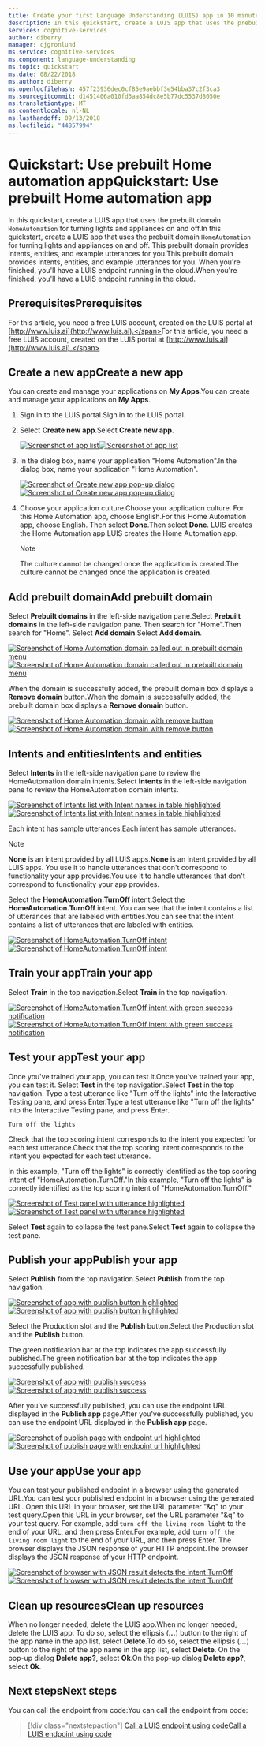 ```yaml
---
title: Create your first Language Understanding (LUIS) app in 10 minutes - Cognitive Services LUIS | Microsoft Docs
description: In this quickstart, create a LUIS app that uses the prebuilt domain `HomeAutomation` for turning lights and appliances on and off. This prebuilt domain provides intents, entities, and example utterances for you. When you're finished, you'll have a LUIS endpoint running in the cloud.
services: cognitive-services
author: diberry
manager: cjgronlund
ms.service: cognitive-services
ms.component: language-understanding
ms.topic: quickstart
ms.date: 08/22/2018
ms.author: diberry
ms.openlocfilehash: 457f23936dec0cf85e9aebbf3e54bba37c2f3ca3
ms.sourcegitcommit: d1451406a010fd3aa854dc8e5b77dc5537d8050e
ms.translationtype: MT
ms.contentlocale: nl-NL
ms.lasthandoff: 09/13/2018
ms.locfileid: "44857994"
---
```

# <a name="quickstart-use-prebuilt-home-automation-app"></a><span data-ttu-id="974ac-105">Quickstart: Use prebuilt Home automation app</span><span class="sxs-lookup"><span data-stu-id="974ac-105">Quickstart: Use prebuilt Home automation app</span></span>

<span data-ttu-id="974ac-106">In this quickstart, create a LUIS app that uses the prebuilt domain `HomeAutomation` for turning lights and appliances on and off.</span><span class="sxs-lookup"><span data-stu-id="974ac-106">In this quickstart, create a LUIS app that uses the prebuilt domain `HomeAutomation` for turning lights and appliances on and off.</span></span> <span data-ttu-id="974ac-107">This prebuilt domain provides intents, entities, and example utterances for you.</span><span class="sxs-lookup"><span data-stu-id="974ac-107">This prebuilt domain provides intents, entities, and example utterances for you.</span></span> <span data-ttu-id="974ac-108">When you're finished, you'll have a LUIS endpoint running in the cloud.</span><span class="sxs-lookup"><span data-stu-id="974ac-108">When you're finished, you'll have a LUIS endpoint running in the cloud.</span></span>

## <a name="prerequisites"></a><span data-ttu-id="974ac-109">Prerequisites</span><span class="sxs-lookup"><span data-stu-id="974ac-109">Prerequisites</span></span>

<span data-ttu-id="974ac-110">For this article, you need a free LUIS account, created on the LUIS portal at [http://www.luis.ai](http://www.luis.ai).</span><span class="sxs-lookup"><span data-stu-id="974ac-110">For this article, you need a free LUIS account, created on the LUIS portal at [http://www.luis.ai](http://www.luis.ai).</span></span> 

## <a name="create-a-new-app"></a><span data-ttu-id="974ac-111">Create a new app</span><span class="sxs-lookup"><span data-stu-id="974ac-111">Create a new app</span></span>
<span data-ttu-id="974ac-112">You can create and manage your applications on **My Apps**.</span><span class="sxs-lookup"><span data-stu-id="974ac-112">You can create and manage your applications on **My Apps**.</span></span> 

1. <span data-ttu-id="974ac-113">Sign in to the LUIS portal.</span><span class="sxs-lookup"><span data-stu-id="974ac-113">Sign in to the LUIS portal.</span></span>

2. <span data-ttu-id="974ac-114">Select **Create new app**.</span><span class="sxs-lookup"><span data-stu-id="974ac-114">Select **Create new app**.</span></span>

    <span data-ttu-id="974ac-115">[![](media/luis-quickstart-new-app/app-list.png "Screenshot of app list")](media/luis-quickstart-new-app/app-list.png)</span><span class="sxs-lookup"><span data-stu-id="974ac-115">[![](media/luis-quickstart-new-app/app-list.png "Screenshot of app list")](media/luis-quickstart-new-app/app-list.png)</span></span>

3. <span data-ttu-id="974ac-116">In the dialog box, name your application "Home Automation".</span><span class="sxs-lookup"><span data-stu-id="974ac-116">In the dialog box, name your application "Home Automation".</span></span>

    <span data-ttu-id="974ac-117">[![](media/luis-quickstart-new-app/create-new-app-dialog.png "Screenshot of Create new app pop-up dialog")](media/luis-quickstart-new-app/create-new-app-dialog.png)</span><span class="sxs-lookup"><span data-stu-id="974ac-117">[![](media/luis-quickstart-new-app/create-new-app-dialog.png "Screenshot of Create new app pop-up dialog")](media/luis-quickstart-new-app/create-new-app-dialog.png)</span></span>

4. <span data-ttu-id="974ac-118">Choose your application culture.</span><span class="sxs-lookup"><span data-stu-id="974ac-118">Choose your application culture.</span></span> <span data-ttu-id="974ac-119">For this Home Automation app, choose English.</span><span class="sxs-lookup"><span data-stu-id="974ac-119">For this Home Automation app, choose English.</span></span> <span data-ttu-id="974ac-120">Then select **Done**.</span><span class="sxs-lookup"><span data-stu-id="974ac-120">Then select **Done**.</span></span> <span data-ttu-id="974ac-121">LUIS creates the Home Automation app.</span><span class="sxs-lookup"><span data-stu-id="974ac-121">LUIS creates the Home Automation app.</span></span> 

    >[!NOTE]
    ><span data-ttu-id="974ac-122">The culture cannot be changed once the application is created.</span><span class="sxs-lookup"><span data-stu-id="974ac-122">The culture cannot be changed once the application is created.</span></span> 

## <a name="add-prebuilt-domain"></a><span data-ttu-id="974ac-123">Add prebuilt domain</span><span class="sxs-lookup"><span data-stu-id="974ac-123">Add prebuilt domain</span></span>

<span data-ttu-id="974ac-124">Select **Prebuilt domains** in the left-side navigation pane.</span><span class="sxs-lookup"><span data-stu-id="974ac-124">Select **Prebuilt domains** in the left-side navigation pane.</span></span> <span data-ttu-id="974ac-125">Then search for "Home".</span><span class="sxs-lookup"><span data-stu-id="974ac-125">Then search for "Home".</span></span> <span data-ttu-id="974ac-126">Select **Add domain**.</span><span class="sxs-lookup"><span data-stu-id="974ac-126">Select **Add domain**.</span></span>

<span data-ttu-id="974ac-127">[![](media/luis-quickstart-new-app/home-automation.png "Screenshot of Home Automation domain called out in prebuilt domain menu")](media/luis-quickstart-new-app/home-automation.png)</span><span class="sxs-lookup"><span data-stu-id="974ac-127">[![](media/luis-quickstart-new-app/home-automation.png "Screenshot of Home Automation domain called out in prebuilt domain menu")](media/luis-quickstart-new-app/home-automation.png)</span></span>

<span data-ttu-id="974ac-128">When the domain is successfully added, the prebuilt domain box displays a **Remove domain** button.</span><span class="sxs-lookup"><span data-stu-id="974ac-128">When the domain is successfully added, the prebuilt domain box displays a **Remove domain** button.</span></span>

<span data-ttu-id="974ac-129">[![](media/luis-quickstart-new-app/remove-domain.png "Screenshot of Home Automation domain with remove button")](media/luis-quickstart-new-app/remove-domain.png)</span><span class="sxs-lookup"><span data-stu-id="974ac-129">[![](media/luis-quickstart-new-app/remove-domain.png "Screenshot of Home Automation domain with remove button")](media/luis-quickstart-new-app/remove-domain.png)</span></span>

## <a name="intents-and-entities"></a><span data-ttu-id="974ac-130">Intents and entities</span><span class="sxs-lookup"><span data-stu-id="974ac-130">Intents and entities</span></span>

<span data-ttu-id="974ac-131">Select **Intents** in the left-side navigation pane to review the HomeAutomation domain intents.</span><span class="sxs-lookup"><span data-stu-id="974ac-131">Select **Intents** in the left-side navigation pane to review the HomeAutomation domain intents.</span></span> 

<span data-ttu-id="974ac-132">[![](media/luis-quickstart-new-app/home-automation-intents.png "Screenshot of Intents list with Intent names in table highlighted")](media/luis-quickstart-new-app/home-automation-intents.png)</span><span class="sxs-lookup"><span data-stu-id="974ac-132">[![](media/luis-quickstart-new-app/home-automation-intents.png "Screenshot of Intents list with Intent names in table highlighted")](media/luis-quickstart-new-app/home-automation-intents.png)</span></span>

<span data-ttu-id="974ac-133">Each intent has sample utterances.</span><span class="sxs-lookup"><span data-stu-id="974ac-133">Each intent has sample utterances.</span></span>

> [!NOTE]
> <span data-ttu-id="974ac-134">**None** is an intent provided by all LUIS apps.</span><span class="sxs-lookup"><span data-stu-id="974ac-134">**None** is an intent provided by all LUIS apps.</span></span> <span data-ttu-id="974ac-135">You use it to handle utterances that don't correspond to functionality your app provides.</span><span class="sxs-lookup"><span data-stu-id="974ac-135">You use it to handle utterances that don't correspond to functionality your app provides.</span></span> 

<span data-ttu-id="974ac-136">Select the **HomeAutomation.TurnOff** intent.</span><span class="sxs-lookup"><span data-stu-id="974ac-136">Select the **HomeAutomation.TurnOff** intent.</span></span> <span data-ttu-id="974ac-137">You can see that the intent contains a list of utterances that are labeled with entities.</span><span class="sxs-lookup"><span data-stu-id="974ac-137">You can see that the intent contains a list of utterances that are labeled with entities.</span></span>

<span data-ttu-id="974ac-138">[![](media/luis-quickstart-new-app/home-automation-turnon.png "Screenshot of HomeAutomation.TurnOff intent")](media/luis-quickstart-new-app/home-automation-turnon.png)</span><span class="sxs-lookup"><span data-stu-id="974ac-138">[![](media/luis-quickstart-new-app/home-automation-turnon.png "Screenshot of HomeAutomation.TurnOff intent")](media/luis-quickstart-new-app/home-automation-turnon.png)</span></span>

## <a name="train-your-app"></a><span data-ttu-id="974ac-139">Train your app</span><span class="sxs-lookup"><span data-stu-id="974ac-139">Train your app</span></span>

<span data-ttu-id="974ac-140">Select **Train** in the top navigation.</span><span class="sxs-lookup"><span data-stu-id="974ac-140">Select **Train** in the top navigation.</span></span>

<span data-ttu-id="974ac-141">[![](media/luis-quickstart-new-app/trained.png "Screenshot of HomeAutomation.TurnOff intent with green success notification")](media/luis-quickstart-new-app/trained.png)</span><span class="sxs-lookup"><span data-stu-id="974ac-141">[![](media/luis-quickstart-new-app/trained.png "Screenshot of HomeAutomation.TurnOff intent with green success notification")](media/luis-quickstart-new-app/trained.png)</span></span>

## <a name="test-your-app"></a><span data-ttu-id="974ac-142">Test your app</span><span class="sxs-lookup"><span data-stu-id="974ac-142">Test your app</span></span>
<span data-ttu-id="974ac-143">Once you've trained your app, you can test it.</span><span class="sxs-lookup"><span data-stu-id="974ac-143">Once you've trained your app, you can test it.</span></span> <span data-ttu-id="974ac-144">Select **Test** in the top navigation.</span><span class="sxs-lookup"><span data-stu-id="974ac-144">Select **Test** in the top navigation.</span></span> <span data-ttu-id="974ac-145">Type a test utterance like "Turn off the lights" into the Interactive Testing pane, and press Enter.</span><span class="sxs-lookup"><span data-stu-id="974ac-145">Type a test utterance like "Turn off the lights" into the Interactive Testing pane, and press Enter.</span></span> 

```
Turn off the lights
```

<span data-ttu-id="974ac-146">Check that the top scoring intent corresponds to the intent you expected for each test utterance.</span><span class="sxs-lookup"><span data-stu-id="974ac-146">Check that the top scoring intent corresponds to the intent you expected for each test utterance.</span></span>

<span data-ttu-id="974ac-147">In this example, "Turn off the lights" is correctly identified as the top scoring intent of "HomeAutomation.TurnOff."</span><span class="sxs-lookup"><span data-stu-id="974ac-147">In this example, "Turn off the lights" is correctly identified as the top scoring intent of "HomeAutomation.TurnOff."</span></span>

<span data-ttu-id="974ac-148">[![](media/luis-quickstart-new-app/test.png "Screenshot of Test panel with utterance highlighted")](media/luis-quickstart-new-app/test.png)</span><span class="sxs-lookup"><span data-stu-id="974ac-148">[![](media/luis-quickstart-new-app/test.png "Screenshot of Test panel with utterance highlighted")](media/luis-quickstart-new-app/test.png)</span></span>


<span data-ttu-id="974ac-149">Select **Test** again to collapse the test pane.</span><span class="sxs-lookup"><span data-stu-id="974ac-149">Select **Test** again to collapse the test pane.</span></span> 

## <a name="publish-your-app"></a><span data-ttu-id="974ac-150">Publish your app</span><span class="sxs-lookup"><span data-stu-id="974ac-150">Publish your app</span></span>
<span data-ttu-id="974ac-151">Select **Publish** from the top navigation.</span><span class="sxs-lookup"><span data-stu-id="974ac-151">Select **Publish** from the top navigation.</span></span> 

<span data-ttu-id="974ac-152">[![](media/luis-quickstart-new-app/publish.png "Screenshot of app with publish button highlighted")](media/luis-quickstart-new-app/publish.png)</span><span class="sxs-lookup"><span data-stu-id="974ac-152">[![](media/luis-quickstart-new-app/publish.png "Screenshot of app with publish button highlighted")](media/luis-quickstart-new-app/publish.png)</span></span>

<span data-ttu-id="974ac-153">Select the Production slot and the **Publish** button.</span><span class="sxs-lookup"><span data-stu-id="974ac-153">Select the Production slot and the **Publish** button.</span></span>

<span data-ttu-id="974ac-154">The green notification bar at the top indicates the app successfully published.</span><span class="sxs-lookup"><span data-stu-id="974ac-154">The green notification bar at the top indicates the app successfully published.</span></span>

<span data-ttu-id="974ac-155">[![](media/luis-quickstart-new-app/published.png "Screenshot of app with publish success")](media/luis-quickstart-new-app/published.png)</span><span class="sxs-lookup"><span data-stu-id="974ac-155">[![](media/luis-quickstart-new-app/published.png "Screenshot of app with publish success")](media/luis-quickstart-new-app/published.png)</span></span>

<span data-ttu-id="974ac-156">After you've successfully published, you can use the endpoint URL displayed in the **Publish app** page.</span><span class="sxs-lookup"><span data-stu-id="974ac-156">After you've successfully published, you can use the endpoint URL displayed in the **Publish app** page.</span></span>

<span data-ttu-id="974ac-157">[![](media/luis-quickstart-new-app/endpoint.png "Screenshot of publish page with endpoint url highlighted")](media/luis-quickstart-new-app/endpoint.png)</span><span class="sxs-lookup"><span data-stu-id="974ac-157">[![](media/luis-quickstart-new-app/endpoint.png "Screenshot of publish page with endpoint url highlighted")](media/luis-quickstart-new-app/endpoint.png)</span></span>

## <a name="use-your-app"></a><span data-ttu-id="974ac-158">Use your app</span><span class="sxs-lookup"><span data-stu-id="974ac-158">Use your app</span></span>
<span data-ttu-id="974ac-159">You can test your published endpoint in a browser using the generated URL.</span><span class="sxs-lookup"><span data-stu-id="974ac-159">You can test your published endpoint in a browser using the generated URL.</span></span> <span data-ttu-id="974ac-160">Open this URL in your browser, set the URL parameter "&q" to your test query.</span><span class="sxs-lookup"><span data-stu-id="974ac-160">Open this URL in your browser, set the URL parameter "&q" to your test query.</span></span> <span data-ttu-id="974ac-161">For example, add `turn off the living room light` to the end of your URL, and then press Enter.</span><span class="sxs-lookup"><span data-stu-id="974ac-161">For example, add `turn off the living room light` to the end of your URL, and then press Enter.</span></span> <span data-ttu-id="974ac-162">The browser displays the JSON response of your HTTP endpoint.</span><span class="sxs-lookup"><span data-stu-id="974ac-162">The browser displays the JSON response of your HTTP endpoint.</span></span>


<span data-ttu-id="974ac-163">[![](media/luis-quickstart-new-app/turn-off-living-room.png "Screenshot of browser with JSON result detects the intent TurnOff")](media/luis-quickstart-new-app/turn-off-living-room.png)</span><span class="sxs-lookup"><span data-stu-id="974ac-163">[![](media/luis-quickstart-new-app/turn-off-living-room.png "Screenshot of browser with JSON result detects the intent TurnOff")](media/luis-quickstart-new-app/turn-off-living-room.png)</span></span>

## <a name="clean-up-resources"></a><span data-ttu-id="974ac-164">Clean up resources</span><span class="sxs-lookup"><span data-stu-id="974ac-164">Clean up resources</span></span>
<span data-ttu-id="974ac-165">When no longer needed, delete the LUIS app.</span><span class="sxs-lookup"><span data-stu-id="974ac-165">When no longer needed, delete the LUIS app.</span></span> <span data-ttu-id="974ac-166">To do so, select the ellipsis (***...***) button to the right of the app name in the app list, select **Delete**.</span><span class="sxs-lookup"><span data-stu-id="974ac-166">To do so, select the ellipsis (***...***) button to the right of the app name in the app list, select **Delete**.</span></span> <span data-ttu-id="974ac-167">On the pop-up dialog **Delete app?**, select **Ok**.</span><span class="sxs-lookup"><span data-stu-id="974ac-167">On the pop-up dialog **Delete app?**, select **Ok**.</span></span>

## <a name="next-steps"></a><span data-ttu-id="974ac-168">Next steps</span><span class="sxs-lookup"><span data-stu-id="974ac-168">Next steps</span></span>

<span data-ttu-id="974ac-169">You can call the endpoint from code:</span><span class="sxs-lookup"><span data-stu-id="974ac-169">You can call the endpoint from code:</span></span>

> [!div class="nextstepaction"]
> [<span data-ttu-id="974ac-170">Call a LUIS endpoint using code</span><span class="sxs-lookup"><span data-stu-id="974ac-170">Call a LUIS endpoint using code</span></span>](luis-get-started-cs-get-intent.md)
